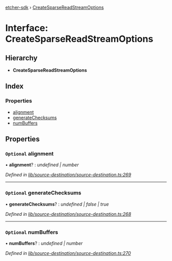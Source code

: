 [etcher-sdk](../README.md) › [CreateSparseReadStreamOptions](createsparsereadstreamoptions.md)

# Interface: CreateSparseReadStreamOptions

## Hierarchy

* **CreateSparseReadStreamOptions**

## Index

### Properties

* [alignment](createsparsereadstreamoptions.md#optional-alignment)
* [generateChecksums](createsparsereadstreamoptions.md#optional-generatechecksums)
* [numBuffers](createsparsereadstreamoptions.md#optional-numbuffers)

## Properties

### `Optional` alignment

• **alignment**? : *undefined | number*

*Defined in [lib/source-destination/source-destination.ts:269](https://github.com/balena-io-modules/etcher-sdk/blob/8b291ec/lib/source-destination/source-destination.ts#L269)*

___

### `Optional` generateChecksums

• **generateChecksums**? : *undefined | false | true*

*Defined in [lib/source-destination/source-destination.ts:268](https://github.com/balena-io-modules/etcher-sdk/blob/8b291ec/lib/source-destination/source-destination.ts#L268)*

___

### `Optional` numBuffers

• **numBuffers**? : *undefined | number*

*Defined in [lib/source-destination/source-destination.ts:270](https://github.com/balena-io-modules/etcher-sdk/blob/8b291ec/lib/source-destination/source-destination.ts#L270)*

